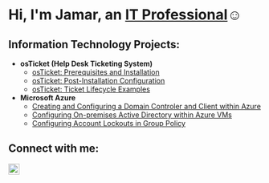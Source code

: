 <h1>Hi, I'm Jamar, an <a href="https://linkedin.com/in/jamar-gooch-itp">IT Professional</a>☺</h1>

<h2> Information Technology Projects:</h2>

- <b>osTicket (Help Desk Ticketing System)</b>
  - [osTicket: Prerequisites and Installation](https://github.com/jamargoochIT/osticket-prereqs)
  - [osTicket: Post-Installation Configuration](https://github.com/jamargoochIT/post-install-config)
  - [osTicket: Ticket Lifecycle Examples](https://github.com/jamargoochIT/ticket-lifecycle)
- <b>Microsoft Azure</b>
  - [Creating and Configuring a Domain Controler and Client within Azure](https://github.com/jamargoochIT/azure-setup)
  - [Configuring On-premises Active Directory within Azure VMs](https://github.com/jamargoochIT/configure-ad)
  - [Configuring Account Lockouts in Group Policy](https://github.com/jamargoochIT/configure-gpLockouts)


<h2>Connect with me:</h2>


[<img align="left" alt="Jamar | LinkedIn" width="22px" src="https://cdn.jsdelivr.net/npm/simple-icons@v3/icons/linkedin.svg" />][linkedin]


[linkedin]: https://linkedin.com/in/jamar-gooch-itp

